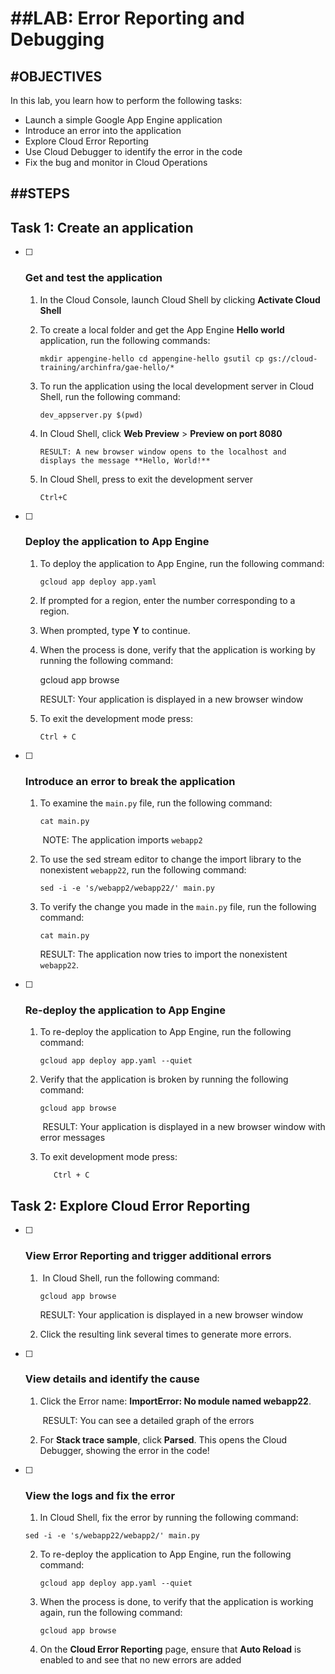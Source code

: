 # ##LAB: Error Reporting and Debugging

## #OBJECTIVES

In this lab, you learn how to perform the following tasks:

- Launch a simple Google App Engine application
- Introduce an error into the application
- Explore Cloud Error Reporting
- Use Cloud Debugger to identify the error in the code
- Fix the bug and monitor in Cloud Operations

## ##STEPS

## Task 1: Create an application

- [ ] ### Get and test the application

  1. In the Cloud Console, launch Cloud Shell by clicking **Activate Cloud Shell** 

  2. To create a local folder and get the App Engine **Hello world** application, run the following commands:

     ```
     mkdir appengine-hello cd appengine-hello gsutil cp gs://cloud-training/archinfra/gae-hello/*
     ```

  3. To run the application using the local development server in Cloud Shell, run the following command:

     ```
     dev_appserver.py $(pwd)
     ```

  4. In Cloud Shell, click **Web Preview** > **Preview on port 8080**

     ```
     RESULT: A new browser window opens to the localhost and displays the message **Hello, World!**
     ```

  5. In Cloud Shell, press  to exit the development server

     ```
     Ctrl+C
     ```

- [ ] ### Deploy the application to App Engine

  1. To deploy the application to App Engine, run the following command:

     ```
     gcloud app deploy app.yaml
     ```

  2. If prompted for a region, enter the number corresponding to a region.

  3. When prompted, type **Y** to continue.

  4. When the process is done, verify that the application is working by running the following command:

     gcloud app browse

     RESULT: Your application is displayed in a new browser window

  5. To exit the development mode press:

     ```
     Ctrl + C
     ```

- [ ] ### Introduce an error to break the application

  1. To examine the `main.py` file, run the following command:

     ```
     cat main.py
     ```

     ​		NOTE: The application imports `webapp2`

  2. To use the sed stream editor to change the import library to the nonexistent `webapp22`, run the following command:

     ```
     sed -i -e 's/webapp2/webapp22/' main.py
     ```

  3. To verify the change you made in the `main.py` file, run the following command:				

     ```
     cat main.py
     ```

     RESULT: The application now tries to import the nonexistent `webapp22`.

- [ ] ### Re-deploy the application to App Engine

  1. To  re-deploy the application to App Engine, run the following command:

     ```
     gcloud app deploy app.yaml --quiet
     ```

  2. Verify that the application is broken by running the following command:	

     ```
     gcloud app browse
     ```

     ​	RESULT: Your application is displayed in a new browser window with error messages

  3. To exit development mode press:

     ```
     	Ctrl + C
     ```

## Task 2: Explore Cloud Error Reporting

- [ ] ### 	View Error Reporting and trigger additional errors

  1. ​	In Cloud Shell, run the following command:

     ```
     gcloud app browse
     ```

     RESULT: Your application is displayed in a new browser window

  2. Click the resulting link several times to generate more errors.

     

- [ ] ### View details and identify the cause

  1. Click the Error name: **ImportError: No module named webapp22**.

     ​		RESULT: You can see a detailed graph of the errors

  2. For **Stack trace sample**, click **Parsed**. This opens the Cloud Debugger, showing the error in the code!



- [ ] ### View the logs and fix the error

  1.  In Cloud Shell, fix the error by running the following command:

     ```
     sed -i -e 's/webapp22/webapp2/' main.py
     ```

  2. To re-deploy the application to App Engine, run the following command:

     ```
     gcloud app deploy app.yaml --quiet
     ```

  3. When the process is done, to verify that the application is working again, run the following command:

     ```
     gcloud app browse
     ```

  4. On the **Cloud Error Reporting** page, ensure that **Auto Reload** is enabled to and see that no new errors are added

  

  